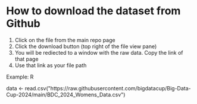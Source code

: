 <h1> How to download the dataset from Github </h1>

<ol> 
 <li> Click on the file from the main repo page</li>
 <li> Click the download button (top right of the file view pane)</li>
 <li> You will be rediected to a window with the raw data. Copy the link of that page </li>
 <li> Use that link as your file path </li>
</ol>

<p> Example: R </p>
<p> data <- read.csv("https://raw.githubusercontent.com/bigdatacup/Big-Data-Cup-2024/main/BDC_2024_Womens_Data.csv") </p> 
